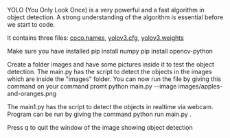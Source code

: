YOLO (You Only Look Once) is a very powerful and a fast algorithm in object detection. A strong understanding of the algorithm is essential before we start to code.

It contains three files:
    [coco.names](https://github.com/pjreddie/darknet/blob/master/data/coco.names),
    [yolov3.cfg](https://github.com/pjreddie/darknet/blob/master/cfg/yolov3.cfg),
    [yolov3.weights](https://pjreddie.com/media/files/yolov3.weights)

Make sure you have installed 
pip install numpy
pip install opencv-python

Create a folder images and have some pictures inside it to test the object detection.
The main.py has the script to detect the objects in the images which are inside the "images" folder.
You can now run the file by giving this command on your command promt
python main.py --image images/apples-and-oranges.png


The main1.py has the script to detect the objects in realtime via webcam.
Program can be run by giving the command python run main.py .

Press q to quit the window of the image showing object detection
